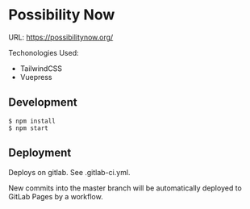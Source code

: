 # Possibility Now

URL: https://possibilitynow.org/

Techonologies Used:

* TailwindCSS
* Vuepress

## Development

```
$ npm install
$ npm start
```

## Deployment

Deploys on gitlab. See .gitlab-ci.yml.

New commits into the master branch will be automatically deployed to GitLab Pages by a workflow.
